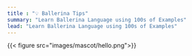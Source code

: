 ```yaml
---
title : "💡 Ballerina Tips"
summary: "Learn Ballerina Language using 100s of Examples"
lead: "Learn Ballerina Language using 100s of Examples"
---
```


{{< figure src="images/mascot/hello.png">}}
